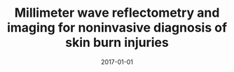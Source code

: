 ---
draft: false
doi: 10.1109/TIM.2016.2620778
title: Millimeter wave reflectometry and imaging for noninvasive diagnosis of skin burn injuries
publication_types:
  - "1"
authors:
  - Yuan Gao
  - Reza Zoughi
publication: In *IEEE Transactions on Instrumentation and Measurement*
publication_short: In *IEEE TIM*
featured: false
image:
  filename: featured
  focal_point: Smart
  preview_only: false
date: 2017-01-01
---